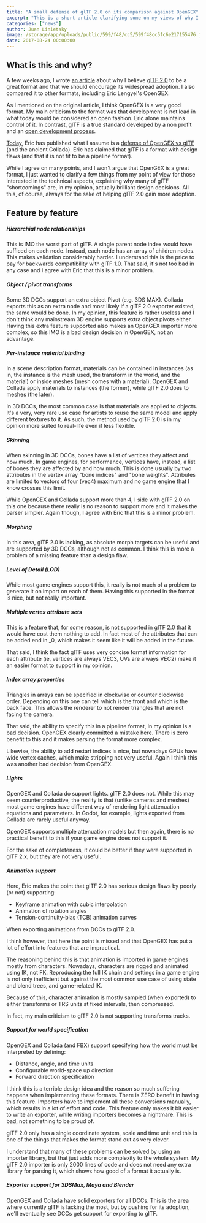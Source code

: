 ```yaml
---
title: "A small defense of glTF 2.0 on its comparison against OpenGEX"
excerpt: "This is a short article clarifying some on my views of why I believe glTF to be a great asset pipeline format, contrarily to the claims of Eric Lengyel's feature comparison of OpenGEX and glTF."
categories: ["news"]
author: Juan Linietsky
image: /storage/app/uploads/public/599/f48/cc5/599f48cc5fc6e217155476.jpg
date: 2017-08-24 00:00:00
---
```


## What is this and why?

A few weeks ago, I wrote [an article](https://godotengine.org/article/we-should-all-use-gltf-20-export-3d-assets-game-engines) about why I believe [glTF 2.0](https://www.khronos.org/gltf) to be a great format and that we should encourage its widespread adoption. I also compared it to other formats, including Eric Lengyel's OpenGEX.

As I mentioned on the original article, I think OpenGEX is a very good format. My main criticism to the format was that development is not lead in what today would be considered an open fashion. Eric alone maintains control of it. In contrast, glTF is a true standard developed by a non profit and an [open development process](https://github.com/KhronosGroup/glTF).

[Today](https://twitter.com/EricLengyel/status/900585100550721536), Eric has published what I assume is a [defense of OpenGEX vs glTF](http://opengex.org/comparison.html) (and the ancient Collada). Eric has claimed that glTF is a format with design flaws (and that it is not fit to be a pipeline format).

While I agree on many points, and I won't argue that OpenGEX is a great format, I just wanted to clarify a few things from my point of view for those interested in the technical aspects, explaining why many of glTF "shortcomings" are, in my opinion, actually brilliant design decisions. All this, of course, always for the sake of helping glTF 2.0 gain more adoption.

## Feature by feature

##### Hierarchial node relationships

This is IMO the worst part of glTF. A single parent node index would have sufficed on each node. Instead, each node has an array of children nodes. This makes validation considerably harder. I understand this is the price to pay for backwards compatibility with glTF 1.0. That said, it's not too bad in any case and I agree with Eric that this is a minor problem.

##### Object / pivot transforms

Some 3D DCCs support an extra object Pivot (e.g. 3DS MAX). Collada exports this as an extra node and most likely if a glTF 2.0 exporter existed, the same would be done. In my opinion, this feature is rather useless and I don't think any mainstream 3D engine supports extra object pivots either. Having this extra feature supported also makes an OpenGEX importer more complex, so this IMO is a bad design decision in OpenGEX, not an advantage.

##### Per-instance material binding

In a scene description format, materials can be contained in instances (as in, the instance is the mesh used, the transform in the world, and the material) or inside meshes (mesh comes with a material). OpenGEX and Collada apply materials to instances (the former), while glTF 2.0 does to meshes (the later).

In 3D DCCs, the most common case is that materials are applied to objects. It's a very, very rare use case for artists to reuse the same model and apply different textures to it. As such, the method used by glTF 2.0 is in my opinion more suited to real-life even if less flexible.

##### Skinning

When skinning in 3D DCCs, bones have a list of vertices they affect and how much. In game engines, for performance, vertices have, instead, a list of bones they are affected by and how much. This is done usually by two attributes in the vertex array "bone indices" and "bone weights". Attributes are limited to vectors of four (vec4) maximum and no game engine that I know crosses this limit.

While OpenGEX and Collada support more than 4, I side with glTF 2.0 on this one because there really is no reason to support more and it makes the parser simpler. Again though, I agree with Eric that this is a minor problem.


##### Morphing

In this area, glTF 2.0 is lacking, as absolute morph targets can be useful and are supported by 3D DCCs, although not as common. I think this is more a problem of a missing feature than a design flaw.


##### Level of Detail (LOD)

While most game engines support this, it really is not much of a problem to generate it on import on each of them. Having this supported in the format is nice, but not really important.

##### Multiple vertex attribute sets

This is a feature that, for some reason, is not supported in glTF 2.0 that it would have cost them nothing to add. In fact most of the attributes that can be added end in _0, which makes it seem like it will be added in the future.

That said, I think the fact glTF uses very concise format information for each attribute (ie, vertices are always VEC3, UVs are always VEC2) make it an easier format to support in my opinion.

##### Index array properties

Triangles in arrays can be specified in clockwise or counter clockwise order. Depending on this one can tell which is the front and which is the back face. This allows the renderer to not render triangles that are not facing the camera.

That said, the ability to specify this in a pipeline format, in my opinion is a bad decision. OpenGEX clearly committed a mistake here. There is zero benefit to this and it makes parsing the format more complex.

Likewise, the ability to add restart indices is nice, but nowadays GPUs have wide vertex caches, which make stripping not very useful. Again I think this was another bad decision from OpenGEX.


##### Lights

OpenGEX and Collada do support lights. glTF 2.0 does not. While this may seem counterproductive, the reality is that (unlike cameras and meshes) most game engines have different way of rendering light attenuation equations and parameters. In Godot, for example, lights exported from Collada are rarely useful anyway.

OpenGEX supports multiple attenuation models but then again, there is no practical benefit to this if your game engine does not support it.

For the sake of completeness, it could be better if they were supported in glTF 2.x, but they are not very useful.


##### Animation support

Here, Eric makes the point that glTF 2.0 has serious design flaws by poorly (or not) supporting:

* Keyframe animation with cubic interpolation
* Animation of rotation angles
* Tension-continuity-bias (TCB) animation curves


When exporting animations from DCCs to glTF 2.0.

I think however, that here the point is missed and that OpenGEX has put a lot of effort into features that are impractical.

The reasoning behind this is that animation is imported in game engines mostly from characters. Nowadays, characters are rigged and animated using IK, not FK. Reproducing the full IK chain and settings in a game engine is not only inefficient but against the most common use case of using state and blend trees, and game-related IK.

Because of this, character animation is mostly sampled (when exported) to either transforms or TRS units at fixed intervals, then compressed.

In fact, my main criticism to glTF 2.0 is not supporting transforms tracks.


##### Support for world specification

OpenGEX and Collada (and FBX) support specifying how the world must be interpreted by defining:

* Distance, angle, and time units
* Configurable world-space up direction
* Forward direction specification

I think this is a terrible design idea and the reason so much suffering happens when implementing these formats. There is ZERO benefit in having this feature. Importers have to implement all these conversions manually, which results in a lot of effort and code. This feature only makes it bit easier to write an exporter, while writing importers becomes a nightmare. This is bad, not something to be proud of.

glTF 2.0 only has a single coordinate system, scale and time unit and this is one of the things that makes the format stand out as very clever.

I understand that many of these problems can be solved by using an importer library, but that just adds more complexity to the whole system. My glTF 2.0 importer is only 2000 lines of code and does not need any extra library for parsing it, which shows how good of a format it actually is.


##### Exporter support for 3DSMax, Maya and Blender

OpenGEX and Collada have solid exporters for all DCCs. This is the area where currently glTF is lacking the most, but by pushing for its adoption, we'll eventually see DCCs get support for exporting to glTF.
